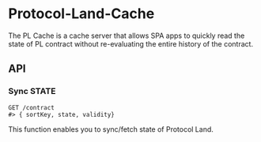 # Protocol-Land-Cache

The PL Cache is a cache server that allows SPA apps to quickly read the state of PL contract without re-evaluating the entire history of the contract.

## API

### Sync STATE

```
GET /contract
#> { sortKey, state, validity}
```

This function enables you to sync/fetch state of Protocol Land.
